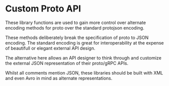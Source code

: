Custom Proto API
================

These library functions are used to gain more control over alternate encoding
methods for proto over the standard protojson encoding.

These methods deliberately break the specification of proto to JSON encoding.
The standard encoding is great for interoperability at the expense of
beautifull or elegant external API design.

The alternative here allows an API designer to think through and customize the
external JSON representation of their proto/gRPC APIs.

Whilst all comments mention JSON, these libraries should be built with XML and
even Avro in mind as alternate representations.
